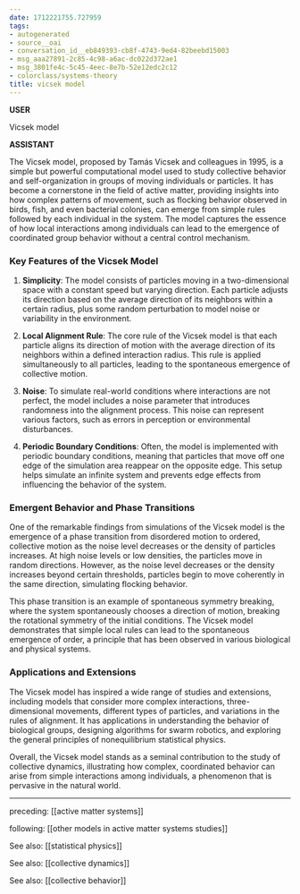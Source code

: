 ```yaml
---
date: 1712221755.727959
tags:
- autogenerated
- source__oai
- conversation_id__eb849393-cb8f-4743-9ed4-82beebd15003
- msg_aaa27891-2c85-4c98-a6ac-dc022d372ae1
- msg_3801fe4c-5c45-4eec-8e7b-52e12edc2c12
- colorclass/systems-theory
title: vicsek model
---
```


**USER**

Vicsek model


**ASSISTANT**

The Vicsek model, proposed by Tamás Vicsek and colleagues in 1995, is a simple but powerful computational model used to study collective behavior and self-organization in groups of moving individuals or particles. It has become a cornerstone in the field of active matter, providing insights into how complex patterns of movement, such as flocking behavior observed in birds, fish, and even bacterial colonies, can emerge from simple rules followed by each individual in the system. The model captures the essence of how local interactions among individuals can lead to the emergence of coordinated group behavior without a central control mechanism.

### Key Features of the Vicsek Model

1. **Simplicity**: The model consists of particles moving in a two-dimensional space with a constant speed but varying direction. Each particle adjusts its direction based on the average direction of its neighbors within a certain radius, plus some random perturbation to model noise or variability in the environment.

2. **Local Alignment Rule**: The core rule of the Vicsek model is that each particle aligns its direction of motion with the average direction of its neighbors within a defined interaction radius. This rule is applied simultaneously to all particles, leading to the spontaneous emergence of collective motion.

3. **Noise**: To simulate real-world conditions where interactions are not perfect, the model includes a noise parameter that introduces randomness into the alignment process. This noise can represent various factors, such as errors in perception or environmental disturbances.

4. **Periodic Boundary Conditions**: Often, the model is implemented with periodic boundary conditions, meaning that particles that move off one edge of the simulation area reappear on the opposite edge. This setup helps simulate an infinite system and prevents edge effects from influencing the behavior of the system.

### Emergent Behavior and Phase Transitions

One of the remarkable findings from simulations of the Vicsek model is the emergence of a phase transition from disordered motion to ordered, collective motion as the noise level decreases or the density of particles increases. At high noise levels or low densities, the particles move in random directions. However, as the noise level decreases or the density increases beyond certain thresholds, particles begin to move coherently in the same direction, simulating flocking behavior.

This phase transition is an example of spontaneous symmetry breaking, where the system spontaneously chooses a direction of motion, breaking the rotational symmetry of the initial conditions. The Vicsek model demonstrates that simple local rules can lead to the spontaneous emergence of order, a principle that has been observed in various biological and physical systems.

### Applications and Extensions

The Vicsek model has inspired a wide range of studies and extensions, including models that consider more complex interactions, three-dimensional movements, different types of particles, and variations in the rules of alignment. It has applications in understanding the behavior of biological groups, designing algorithms for swarm robotics, and exploring the general principles of nonequilibrium statistical physics.

Overall, the Vicsek model stands as a seminal contribution to the study of collective dynamics, illustrating how complex, coordinated behavior can arise from simple interactions among individuals, a phenomenon that is pervasive in the natural world.


---

preceding: [[active matter systems]]  


following: [[other models in active matter systems studies]]

See also: [[statistical physics]]


See also: [[collective dynamics]]


See also: [[collective behavior]]